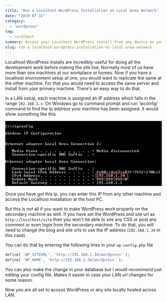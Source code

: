 ```yaml
---
title: "Run a Localhost WordPress Installation on Local Area Network"
date: "2019-07-31"
category:
  - "wordpress"
tag:
  - localhost
summary: Access your Localhost WordPress install from any device on your LAN.
slug: run-a-localhost-wordpress-installation-on-local-area-network
---
```


Localhost WordPress installs are incredibly useful for doing all the development work before making the site live. Normally most of us have more than one machines at our workplace or homes. Now if you have a localhost environment setup at one, you would want to replicate the same at the other machine. For that you would need to access the same server and install from your primary machine. There's an easy way to do that.

In a LAN setup, each machine is assigned an IP address which falls in the range `192.168.1.x`. On Windows go to command prompt and run 'ipconfig' command to find the Ip address your machine has been assigned. It would show something like this

![ipconfig command](images/2014-07-16_14-08-12.png#center)

Once you have got this ip, you can enter this IP from any other machine and access the Localhost installation at the host PC.

But this is not all if you want to make WordPress work properly on the secondary machine as well. If you have set the WordPress and site url as `http://localhost/site` then you won't be able to see any CSS or post any comment or even login from the secondary machine. To do that, you will need to change the blog and site urls to use the IP address \(`192.168.1.34` in this case\).

You can do that by entering the following lines in your `wp-config.php` file

```php
define( 'WP_SITEURL', 'http://192.168.1.34/wordpress' );
define( 'WP_HOME', 'http://192.168.1.34/wordpress' );
```

You can also make the change in your database but I would recommend just editing your config file. Makes it easier in case your LAN url changes for some reason.

Now you are all set to access WordPress or any site locally hosted across LAN.
